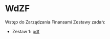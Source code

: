 # WdZF
Wstęp do Zarządzania Finansami
Zestawy zadań:

* Zestaw 1: [pdf](https://github.com/ritabo/WdZF/blob/main/WdZF_01.pdf)
